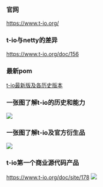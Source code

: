 ### 官网
https://www.t-io.org/

### t-io与netty的差异
https://www.t-io.org/doc/156

### 最新pom
[t-io最新版及各历史版本](https://www.t-io.org/doc/149 "t-io最新版及各历史版本")

### 一张图了解t-io的历史和能力
![](https://res.t-io.org/doc/t-io-base_01.png?4345)

### 一张图了解t-io及官方衍生品
![](https://res.t-io.org/doc/t-io-base_02.png?4345)

### t-io第一个商业源代码产品
https://www.t-io.org/doc/site/178
![](https://res.t-io.org/blog/upload/img/50/8931/1119484/88097537/74541310905/46/114907/t-io%E5%AE%98%E7%BD%91%E6%BA%90%E7%A0%81%E5%8F%AF%E4%BB%A5%E5%B8%AE%E5%88%B0%E5%93%AA%E4%BA%9B%E7%94%A8%E6%88%B7.jpg)
